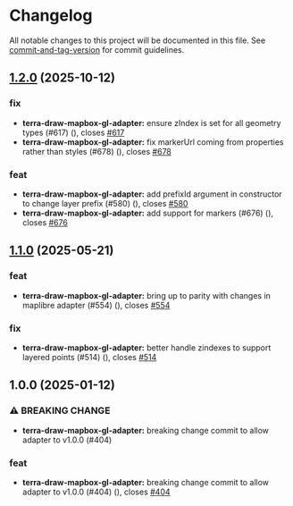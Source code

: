 # Changelog

All notable changes to this project will be documented in this file. See [commit-and-tag-version](https://github.com/absolute-version/commit-and-tag-version) for commit guidelines.

## [1.2.0](https://github.com/JamesLMilner/terra-draw/compare/terra-draw-mapbox-gl-adapter@1.1.0...terra-draw-mapbox-gl-adapter@1.2.0) (2025-10-12)


### fix

* **terra-draw-mapbox-gl-adapter:** ensure zIndex is set for all geometry types (#617) ([](https://github.com/JamesLMilner/terra-draw/commit/8164791fa8b310f1484d99e9278f3dd45da07064)), closes [#617](https://github.com/JamesLMilner/terra-draw/issues/617)
* **terra-draw-mapbox-gl-adapter:** fix markerUrl coming from properties rather than styles (#678) ([](https://github.com/JamesLMilner/terra-draw/commit/ad2426eca55ccf4a133b5fcf0f9254b038bef266)), closes [#678](https://github.com/JamesLMilner/terra-draw/issues/678)


### feat

* **terra-draw-mapbox-gl-adapter:** add prefixId argument in constructor to change layer prefix (#580) ([](https://github.com/JamesLMilner/terra-draw/commit/40fa74c1844be08ff9309f11b6efd9f9cd94f79a)), closes [#580](https://github.com/JamesLMilner/terra-draw/issues/580)
* **terra-draw-mapbox-gl-adapter:** add support for markers (#676) ([](https://github.com/JamesLMilner/terra-draw/commit/82f52998232a0bc470d73b426eeb44f3bcdf9d5f)), closes [#676](https://github.com/JamesLMilner/terra-draw/issues/676)

## [1.1.0](https://github.com/JamesLMilner/terra-draw/compare/terra-draw-mapbox-gl-adapter@1.0.0...terra-draw-mapbox-gl-adapter@1.1.0) (2025-05-21)


### feat

* **terra-draw-mapbox-gl-adapter:** bring up to parity with changes in maplibre adapter (#554) ([](https://github.com/JamesLMilner/terra-draw/commit/1ee48ec77963e95092deac3bd195d4fe2e6b88eb)), closes [#554](https://github.com/JamesLMilner/terra-draw/issues/554)


### fix

* **terra-draw-mapbox-gl-adapter:** better handle zindexes to support layered points (#514) ([](https://github.com/JamesLMilner/terra-draw/commit/d26b2fd8f751bae3a6a5a30c228ba5f501103a20)), closes [#514](https://github.com/JamesLMilner/terra-draw/issues/514)

## 1.0.0 (2025-01-12)


### ⚠ BREAKING CHANGE

* **terra-draw-mapbox-gl-adapter:** breaking change commit to allow adapter to v1.0.0 (#404)

### feat

* **terra-draw-mapbox-gl-adapter:** breaking change commit to allow adapter to v1.0.0 (#404) ([](https://github.com/JamesLMilner/terra-draw/commit/b054dd2258632a27a9d595368521a32b27093866)), closes [#404](https://github.com/JamesLMilner/terra-draw/issues/404)
